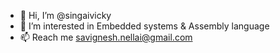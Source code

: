 - 👋 Hi, I’m @singaivicky
- 👀 I’m interested in Embedded systems & Assembly language
- 📫 Reach me savignesh.nellai@gmail.com

<!---
singaivicky/singaivicky is a ✨ special ✨ repository because its `README.md` (this file) appears on your GitHub profile.
You can click the Preview link to take a look at your changes.
--->
